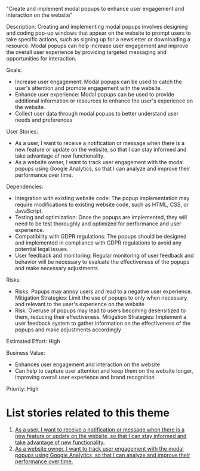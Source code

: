 "Create and implement modal popups to enhance user engagement and interaction on the website"

Description: Creating and implementing modal popups involves designing and coding pop-up windows that appear on the website to prompt users to take specific actions, such as signing up for a newsletter or downloading a resource. Modal popups can help increase user engagement and improve the overall user experience by providing targeted messaging and opportunities for interaction. 

Goals: 
* Increase user engagement: Modal popups can be used to catch the user's attention and promote engagement with the website.
* Enhance user experience: Modal popups can be used to provide additional information or resources to enhance the user's experience on the website.
* Collect user data through modal popups to better understand user needs and preferences

User Stories: 
* As a user, I want to receive a notification or message when there is a new feature or update on the website, so that I can stay informed and take advantage of new functionality.
* As a website owner, I want to track user engagement with the modal popups using Google Analytics, so that I can analyze and improve their performance over time.

Dependencies:
* Integration with existing website code: The popup implementation may require modifications to existing website code, such as HTML, CSS, or JavaScript.
* Testing and optimization: Once the popups are implemented, they will need to be test thoroughly and optimized for performance and user experience.
* Compatibility with GDPR regulations: The popups should be designed and implemented in compliance with GDPR regulations to avoid any potential legal issues.
* User feedback and monitoring: Regular monitoring of user feedback and behavior will be necessary to evaluate the effectiveness of the popups and make necessary adjustments.

Risks: 
* Risks: Popups may annoy users and lead to a negative user experience. Mitigation Strategies: Limit the use of popups to only when necessary and relevant to the user's experience on the website
* Risk: Overuse of popups may lead to users becoming desensitized to them, reducing their effectiveness. Mitigation Strategies: Implement a user feedback system to gather information on the effectiveness of the popups and make adjustments accordingly

Estimated Effort: High 

Business Value: 
* Enhances user engagement and interaction on the website 
* Can help to capture user attention and keep them on the website longer, improving overall user experience and brand recognition

Priority: High 

# List stories related to this theme
1. [As a user, I want to receive a notification or message when there is a new feature or update on the website, so that I can stay informed and take advantage of new functionality.](https://github.com/amm33/mywebclass-agile-docs/blob/39305e1fd9f0da6a17fa53eb9d30448ce34ff6b5/documentation/templates/theme/initiatives/epics/stories/story6.md)
2. [As a website owner, I want to track user engagement with the modal popups using Google Analytics, so that I can analyze and improve their performance over time.](https://github.com/amm33/mywebclass-agile-docs/blob/ad8aff89a15bf6c647fcce6fe424dc1c52de4c70/documentation/templates/theme/initiatives/epics/stories/story7.md)
